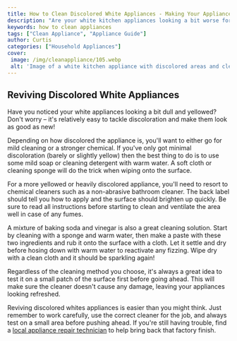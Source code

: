 ```yaml
---
title: How to Clean Discolored White Appliances - Making Your Appliances Look Brand New
description: "Are your white kitchen appliances looking a bit worse for wear Learn how to restore them to their former glory with these simple cleaning tips Get your white appliances looking and performing like theyre brand new"
keywords: how to clean appliances
tags: ["Clean Appliance", "Appliance Guide"]
author: Curtis
categories: ["Household Appliances"]
cover: 
 image: /img/cleanappliance/105.webp
 alt: 'Image of a white kitchen appliance with discolored areas and cleaning supplies to clean it with'
---
```

## Reviving Discolored White Appliances 
Have you noticed your white appliances looking a bit dull and yellowed? Don't worry – it's relatively easy to tackle discoloration and make them look as good as new! 

Depending on how discolored the appliance is, you'll want to either go for mild cleaning or a stronger chemical. If you've only got minimal discoloration (barely or slightly yellow) then the best thing to do is to use some mild soap or cleaning detergent with warm water. A soft cloth or cleaning sponge will do the trick when wiping onto the surface. 

For a more yellowed or heavily discolored appliance, you'll need to resort to chemical cleaners such as a non-abrasive bathroom cleaner. The back label should tell you how to apply and the surface should brighten up quickly. Be sure to read all instructions before starting to clean and ventilate the area well in case of any fumes. 

A mixture of baking soda and vinegar is also a great cleaning solution. Start by cleaning with a sponge and warm water, then make a paste with these two ingredients and rub it onto the surface with a cloth. Let it settle and dry before hosing down with warm water to reactivate any fizzing. Wipe dry with a clean cloth and it should be sparkling again!

Regardless of the cleaning method you choose, it's always a great idea to test it on a small patch of the surface first before going ahead. This will make sure the cleaner doesn't cause any damage, leaving your appliances looking refreshed. 

Reviving discolored whites appliances is easier than you might think. Just remember to work carefully, use the correct cleaner for the job, and always test on a small area before pushing ahead. If you're still having trouble, find a [local appliance repair technician](./pages/appliance-repair-technicians) to help bring back that factory finish.
